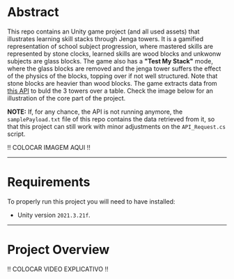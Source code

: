 # Abstract

This repo contains an Unity game project (and all used assets) that illustrates learning skill stacks through Jenga towers. It is a gamified representation of school subject progression, where mastered skills are represented by stone clocks, learned skills are wood blocks and unkwonw subjects are glass blocks. The game also has a **"Test My Stack"** mode, where the glass blocks are removed and the jenga tower suffers the effect of the physics of the blocks, topping over if not well structured. Note that stone blocks are heavier than wood blocks. The game extracts data from [this API](https://ga1vqcu3o1.execute-api.us-east-1.amazonaws.com/Assessment/stack) to buld the 3 towers over a table. Check the image below for an illustration of the core part of the project.

**NOTE:** If, for any chance, the API is not running anymore, the `samplePayload.txt` file of this repo contains the data retrieved from it, so that this project can still work with minor adjustments on the `API_Request.cs` script.

!! COLOCAR IMAGEM AQUI !!


---
# Requirements

To properly run this project you will need to have installed:

- Unity version `2021.3.21f`.


---
# Project Overview

!! COLOCAR VIDEO EXPLICATIVO !!